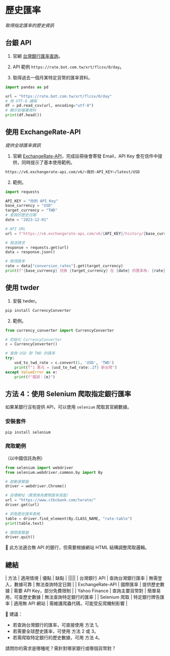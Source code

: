 # 歷史匯率

_取得指定匯率的歷史資訊_


## 台銀 API

1. 官網 [台灣銀行匯率查詢](https://rate.bot.com.tw/)。

2. API 範例 `https://rate.bot.com.tw/xrt/flcsv/0/day`。

3. 取得過去一個月某特定貨幣的匯率資料。

```python
import pandas as pd

url = "https://rate.bot.com.tw/xrt/flcsv/0/day"
# 用 UTF-8 讀取
df = pd.read_csv(url, encoding="utf-8")
# 顯示前幾筆資料
print(df.head())
```

## 使用 ExchangeRate-API

_提供全球匯率資訊_

1. 官網 [ExchangeRate-API](https://www.exchangerate-api.com/)，完成註冊後會寄發 Email，API Key 會在信件中提供，同時提示了基本使用範例。

```bash
https://v6.exchangerate-api.com/v6/<我的-API_KEY>/latest/USD
```

2. 範例。

```python
import requests

API_KEY = "你的 API Key"
base_currency = "USD"
target_currency = "TWD"
# 查詢的歷史日期
date = "2023-12-01"

# API URL
url = f"https://v6.exchangerate-api.com/v6/{API_KEY}/history/{base_currency}/{date}"

# 發送請求
response = requests.get(url)
data = response.json()

# 取得匯率
rate = data["conversion_rates"].get(target_currency)
print(f"{base_currency} 兌換 {target_currency} 在 {date} 的匯率為: {rate}")
```

## 使用 twder

1. 安裝 twder。

```bash
pip install CurrencyConverter
```

2. 範例。

```python
from currency_converter import CurrencyConverter

# 初始化 CurrencyConverter
c = CurrencyConverter()

# 查詢 USD 對 TWD 的匯率
try:
    usd_to_twd_rate = c.convert(1, 'USD', 'TWD')
    print(f"1 美元 = {usd_to_twd_rate:.2f} 新台幣")
except ValueError as e:
    print(f"錯誤：{e}")
```





## 方法 4：使用 Selenium 爬取指定銀行匯率
如果某銀行沒有提供 API，可以使用 `selenium` 爬取其官網數據。

### 安裝套件
```bash
pip install selenium
```

### 爬取範例
（以中國信託為例）
```python
from selenium import webdriver
from selenium.webdriver.common.by import By

# 啟動瀏覽器
driver = webdriver.Chrome()

# 目標網址（需更換為實際匯率頁面）
url = "https://www.ctbcbank.com/twrate/"
driver.get(url)

# 抓取歷史匯率表格
table = driver.find_element(By.CLASS_NAME, "rate-table")
print(table.text)

# 關閉瀏覽器
driver.quit()
```
🔹 此方法適合無 API 的銀行，但需要根據網站 HTML 結構調整爬取邏輯。



## 總結
| 方法 | 適用情境 | 優點 | 缺點 |
|||||
| 台灣銀行 API | 查詢台灣銀行匯率 | 無需登入，數據可靠 | 無法查詢特定日期 |
| ExchangeRate-API | 國際匯率 | 提供歷史數據 | 需要 API Key，部分免費限制 |
| Yahoo Finance | 查詢主要貨幣對 | 簡單易用，可查歷史數據 | 無法查詢特定銀行的匯率 |
| Selenium 爬取 | 特定銀行牌告匯率 | 適用無 API 網站 | 需維護爬蟲代碼，可能受反爬機制影響 |


🔹 建議：
- 若查詢台灣銀行的匯率，可直接使用 方法 1。
- 若需要全球歷史匯率，可使用 方法 2 或 3。
- 若需爬取特定銀行的歷史數據，可用 方法 4。

請問你的需求是哪種呢？需針對哪家銀行或哪個貨幣對？